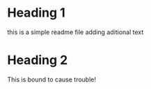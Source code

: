 # Heading 1

this is a simple readme file
adding aditional text
# Heading 2

This is bound to cause trouble!